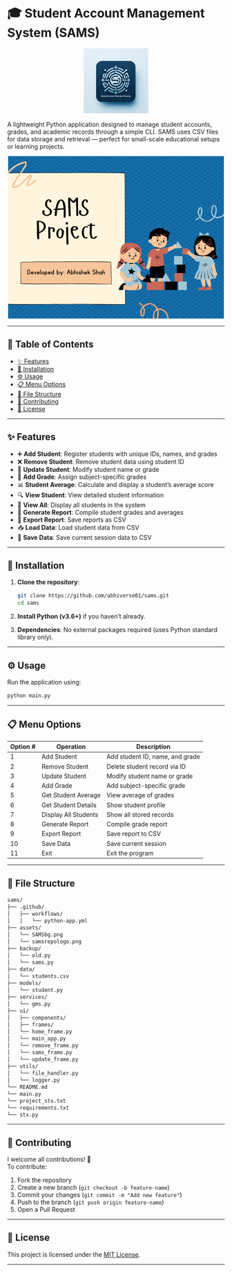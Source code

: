 # 🎓 Student Account Management System (SAMS)

<div align="center">
  <img src="assets/samsrepologo.png" alt="SAMS Logo" width="150" height="150" />
</div>

A lightweight Python application designed to manage student accounts, grades, and academic records through a simple CLI. SAMS uses CSV files for data storage and retrieval — perfect for small-scale educational setups or learning projects.

<div align="center">
  <img src="assets/SAMSbg.png" alt="SAMS UI Preview" width="500" />
</div>

---

## 📑 Table of Contents

- [✨ Features](#-features)
- [🚀 Installation](#-installation)
- [⚙️ Usage](#-usage)
- [📋 Menu Options](#-menu-options)
- [📁 File Structure](#-file-structure)
- [🤝 Contributing](#-contributing)
- [📄 License](#-license)

---

## ✨ Features

- ➕ **Add Student**: Register students with unique IDs, names, and grades  
- ❌ **Remove Student**: Remove student data using student ID  
- 🔄 **Update Student**: Modify student name or grade  
- 🧮 **Add Grade**: Assign subject-specific grades  
- 📊 **Student Average**: Calculate and display a student’s average score  
- 🔍 **View Student**: View detailed student information  
- 🧾 **View All**: Display all students in the system  
- 📄 **Generate Report**: Compile student grades and averages  
- 💾 **Export Report**: Save reports as CSV  
- 📥 **Load Data**: Load student data from CSV  
- 💾 **Save Data**: Save current session data to CSV  

---

## 🚀 Installation

1. **Clone the repository**:
    ```bash
    git clone https://github.com/abhiverse01/sams.git
    cd sams
    ```

2. **Install Python (v3.6+)** if you haven’t already.

3. **Dependencies**: No external packages required (uses Python standard library only).

---

## ⚙️ Usage

Run the application using:

```bash
python main.py
```

---

## 📋 Menu Options

| Option # | Operation              | Description |
|----------|------------------------|-------------|
| 1        | Add Student            | Add student ID, name, and grade |
| 2        | Remove Student         | Delete student record via ID |
| 3        | Update Student         | Modify student name or grade |
| 4        | Add Grade              | Add subject-specific grade |
| 5        | Get Student Average    | View average of grades |
| 6        | Get Student Details    | Show student profile |
| 7        | Display All Students   | Show all stored records |
| 8        | Generate Report        | Compile grade report |
| 9        | Export Report          | Save report to CSV |
| 10       | Save Data              | Save current session |
| 11       | Exit                   | Exit the program |

---

## 📁 File Structure

```
sams/
├── .github/
│   ├── workflows/
│   │   └── python-app.yml
├── assets/
│   └── SAMSbg.png
│   └── samsrepologo.png
├── backup/
│   └── old.py
│   └── sams.py
├── data/
│   └── students.csv
├── models/
│   └── student.py
├── services/
│   └── gms.py
├── ui/
│   ├── components/
│   ├── frames/
│   └── home_frame.py
│   └── main_app.py
│   └── remove_frame.py
│   └── sams_frame.py
│   └── update_frame.py
├── utils/
│   └── file_handler.py
│   └── logger.py
└── README.md
└── main.py
└── project_stx.txt
└── requirements.txt
└── stx.py
```

---

## 🤝 Contributing

I welcome all contributions! 🚀  
To contribute:

1. Fork the repository  
2. Create a new branch (`git checkout -b feature-name`)  
3. Commit your changes (`git commit -m "Add new feature"`)  
4. Push to the branch (`git push origin feature-name`)  
5. Open a Pull Request  

---

## 📄 License

This project is licensed under the [MIT License](https://choosealicense.com/licenses/mit/).



---

